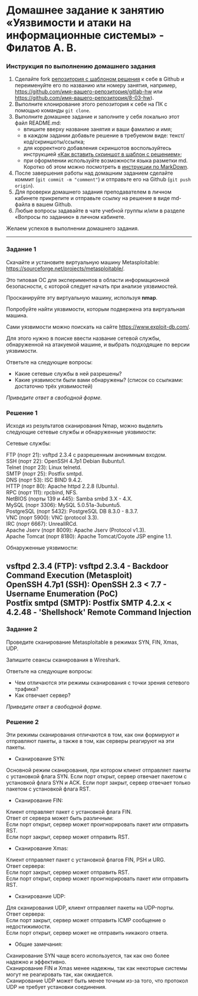 # Домашнее задание к занятию «Уязвимости и атаки на информационные системы» - Филатов А. В.

### Инструкция по выполнению домашнего задания

1. Сделайте fork [репозитория c шаблоном решения](https://github.com/netology-code/sys-pattern-homework) к себе в Github и переименуйте его по названию или номеру занятия, например, https://github.com/имя-вашего-репозитория/gitlab-hw или https://github.com/имя-вашего-репозитория/8-03-hw).
2. Выполните клонирование этого репозитория к себе на ПК с помощью команды `git clone`.
3. Выполните домашнее задание и заполните у себя локально этот файл README.md:
   - впишите вверху название занятия и ваши фамилию и имя;
   - в каждом задании добавьте решение в требуемом виде: текст/код/скриншоты/ссылка;
   - для корректного добавления скриншотов воспользуйтесь инструкцией [«Как вставить скриншот в шаблон с решением»](https://github.com/netology-code/sys-pattern-homework/blob/main/screen-instruction.md);
   - при оформлении используйте возможности языка разметки md. Коротко об этом можно посмотреть в [инструкции по MarkDown](https://github.com/netology-code/sys-pattern-homework/blob/main/md-instruction.md).
4. После завершения работы над домашним заданием сделайте коммит (`git commit -m "comment"`) и отправьте его на Github (`git push origin`).
5. Для проверки домашнего задания преподавателем в личном кабинете прикрепите и отправьте ссылку на решение в виде md-файла в вашем Github.
6. Любые вопросы задавайте в чате учебной группы и/или в разделе «Вопросы по заданию» в личном кабинете.

Желаем успехов в выполнении домашнего задания.

------

### Задание 1

Скачайте и установите виртуальную машину Metasploitable: https://sourceforge.net/projects/metasploitable/.

Это типовая ОС для экспериментов в области информационной безопасности, с которой следует начать при анализе уязвимостей.

Просканируйте эту виртуальную машину, используя **nmap**.

Попробуйте найти уязвимости, которым подвержена эта виртуальная машина.

Сами уязвимости можно поискать на сайте https://www.exploit-db.com/.

Для этого нужно в поиске ввести название сетевой службы, обнаруженной на атакуемой машине, и выбрать подходящие по версии уязвимости.

Ответьте на следующие вопросы:

- Какие сетевые службы в ней разрешены?
- Какие уязвимости были вами обнаружены? (список со ссылками: достаточно трёх уязвимостей)
  
*Приведите ответ в свободной форме.*  

### Решение 1

Исходя из результатов сканирования Nmap, можно выделить следующие сетевые службы и обнаруженные уязвимости:

Сетевые службы:   

FTP (порт 21): vsftpd 2.3.4 с разрешенным анонимным входом.   
SSH (порт 22): OpenSSH 4.7p1 Debian 8ubuntu1.   
Telnet (порт 23): Linux telnetd.   
SMTP (порт 25): Postfix smtpd.   
DNS (порт 53): ISC BIND 9.4.2.   
HTTP (порт 80): Apache httpd 2.2.8 (Ubuntu).   
RPC (порт 111): rpcbind, NFS.   
NetBIOS (порты 139 и 445): Samba smbd 3.X - 4.X.   
MySQL (порт 3306): MySQL 5.0.51a-3ubuntu5.   
PostgreSQL (порт 5432): PostgreSQL DB 8.3.0 - 8.3.7.   
VNC (порт 5900): VNC (protocol 3.3).   
IRC (порт 6667): UnrealIRCd.   
Apache Jserv (порт 8009): Apache Jserv (Protocol v1.3).   
Apache Tomcat (порт 8180): Apache Tomcat/Coyote JSP engine 1.1.   

Обнаруженные уязвимости:   

vsftpd 2.3.4 (FTP): vsftpd 2.3.4 - Backdoor Command Execution (Metasploit)   
OpenSSH 4.7p1 (SSH): OpenSSH 2.3 < 7.7 - Username Enumeration (PoC)   
Postfix smtpd (SMTP): Postfix SMTP 4.2.x < 4.2.48 - 'Shellshock' Remote Command Injection   
---

### Задание 2

Проведите сканирование Metasploitable в режимах SYN, FIN, Xmas, UDP.

Запишите сеансы сканирования в Wireshark.

Ответьте на следующие вопросы:

- Чем отличаются эти режимы сканирования с точки зрения сетевого трафика?
- Как отвечает сервер?

*Приведите ответ в свободной форме.*

### Решение 2

Эти режимы сканирования отличаются в том, как они формируют и отправляют пакеты, а также в том, как серверы реагируют на эти пакеты.   

 - Сканирование SYN:   

Основной режим сканирования, при котором клиент отправляет пакеты с установкой флага SYN.
Если порт открыт, сервер отвечает пакетом с установкой флага SYN и ACK.
Если порт закрыт, сервер отвечает только пакетом с установкой флага RST.

 - Сканирование FIN:

Клиент отправляет пакет с установкой флага FIN.   
Ответ от сервера может быть различным:   
Если порт открыт, сервер может проигнорировать пакет или отправить RST.   
Если порт закрыт, сервер может отправить RST.   

 - Сканирование Xmas:   

Клиент отправляет пакет с установкой флагов FIN, PSH и URG.   
Ответ сервера:   
Если порт закрыт, сервер может отправить RST.   
Если порт открыт, сервер может проигнорировать пакет или отправить RST.   

 - Сканирование UDP:   

Для сканирования UDP, клиент отправляет пакеты на UDP-порты.   
Ответ сервера:   
Если порт закрыт, сервер может отправить ICMP сообщение о недостижимости.   
Если порт открыт, сервер может не отправить никакого ответа.   

 - Общие замечания:

Сканирование SYN чаще всего используется, так как оно более надежно и эффективно.   
Сканирование FIN и Xmas менее надежны, так как некоторые системы могут не реагировать так, как ожидается.   
Сканирование UDP может быть менее точным из-за того, что протокол UDP не требует установки соединения.   